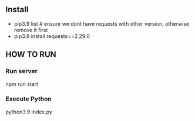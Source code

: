 ## Install
- pip3.9 list # ensure we dont have requests with other version, otherwise remove it first
- pip3.9 install requests==2.29.0

## HOW TO RUN

### Run server
npm run start

### Execute Python
python3.9 index.py
